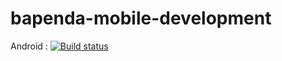 # bapenda-mobile-development

Android : [![Build status](https://build.appcenter.ms/v0.1/apps/b1f2817a-3233-46aa-b5d8-ffae056c9930/branches/development/badge)](https://appcenter.ms)
